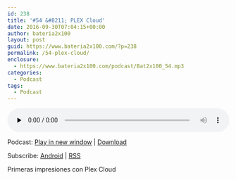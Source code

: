 ```yaml
---
id: 238
title: '#54 &#8211; PLEX Cloud'
date: 2016-09-30T07:04:15+00:00
author: bateria2x100
layout: post
guid: https://www.bateria2x100.com/?p=238
permalink: /54-plex-cloud/
enclosure:
  - https://www.bateria2x100.com/podcast/Bat2x100_54.mp3
categories:
  - Podcast
tags:
  - Podcast
---
```

<div class="powerpress_player" id="powerpress_player_5903">
  <audio class="wp-audio-shortcode" id="audio-238-56" preload="none" style="width: 100%;" controls="controls"><source type="audio/mpeg" src="https://www.bateria2x100.com/podcast/Bat2x100_54.mp3?_=56" /><a href="https://www.bateria2x100.com/podcast/Bat2x100_54.mp3">https://www.bateria2x100.com/podcast/Bat2x100_54.mp3</a></audio>
</div>

<p class="powerpress_links powerpress_links_mp3">
  Podcast: <a href="https://www.bateria2x100.com/podcast/Bat2x100_54.mp3" class="powerpress_link_pinw" target="_blank" title="Play in new window" onclick="return powerpress_pinw('https://www.bateria2x100.com/?powerpress_pinw=238-podcast');" rel="nofollow">Play in new window</a> | <a href="https://www.bateria2x100.com/podcast/Bat2x100_54.mp3" class="powerpress_link_d" title="Download" rel="nofollow" download="Bat2x100_54.mp3">Download</a>
</p>

<p class="powerpress_links powerpress_subscribe_links">
  Subscribe: <a href="https://subscribeonandroid.com/www.bateria2x100.com/feed/podcast/" class="powerpress_link_subscribe powerpress_link_subscribe_android" title="Subscribe on Android" rel="nofollow">Android</a> | <a href="https://www.bateria2x100.com/feed/podcast/" class="powerpress_link_subscribe powerpress_link_subscribe_rss" title="Subscribe via RSS" rel="nofollow">RSS</a>
</p>

Primeras impresiones con Plex Cloud